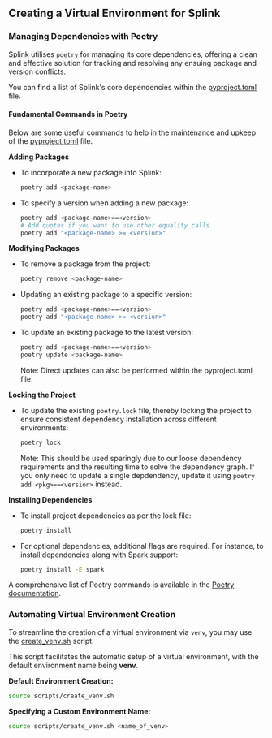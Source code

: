 ## Creating a Virtual Environment for Splink

### Managing Dependencies with Poetry

Splink utilises `poetry` for managing its core dependencies, offering a clean and effective solution for tracking and resolving any ensuing package and version conflicts.

You can find a list of Splink's core dependencies within the [pyproject.toml](https://github.com/moj-analytical-services/splink/blob/master/pyproject.toml) file.

#### Fundamental Commands in Poetry

Below are some useful commands to help in the maintenance and upkeep of the [pyproject.toml](https://github.com/moj-analytical-services/splink/blob/master/pyproject.toml) file.

**Adding Packages**
- To incorporate a new package into Splink:
  ```sh
  poetry add <package-name>
  ```
- To specify a version when adding a new package:
  ```sh
  poetry add <package-name>==<version>
  # Add quotes if you want to use other equality calls
  poetry add "<package-name> >= <version>"
  ```

**Modifying Packages**
- To remove a package from the project:
  ```sh
  poetry remove <package-name>
  ```
- Updating an existing package to a specific version:
  ```sh
  poetry add <package-name>==<version>
  poetry add "<package-name> >= <version>"
  ```
- To update an existing package to the latest version:
  ```sh
  poetry add <package-name>==<version>
  poetry update <package-name>
  ```
  Note: Direct updates can also be performed within the pyproject.toml file.

**Locking the Project**
- To update the existing `poetry.lock` file, thereby locking the project to ensure consistent dependency installation across different environments:
  ```sh
  poetry lock
  ```
  Note: This should be used sparingly due to our loose dependency requirements and the resulting time to solve the dependency graph. If you only need to update a single depdendency, update it using `poetry add <pkg>==<version>` instead.

**Installing Dependencies**
- To install project dependencies as per the lock file:
  ```sh
  poetry install
  ```
- For optional dependencies, additional flags are required. For instance, to install dependencies along with Spark support:
  ```sh
  poetry install -E spark
  ```

A comprehensive list of Poetry commands is available in the [Poetry documentation](https://python-poetry.org/docs/cli/).

### Automating Virtual Environment Creation

To streamline the creation of a virtual environment via `venv`, you may use the [create_venv.sh](https://github.com/moj-analytical-services/splink/blob/master/scripts/create_venv.sh) script.

This script facilitates the automatic setup of a virtual environment, with the default environment name being **venv**.

**Default Environment Creation:**
```sh
source scripts/create_venv.sh
```

**Specifying a Custom Environment Name:**
```sh
source scripts/create_venv.sh <name_of_venv>
```
